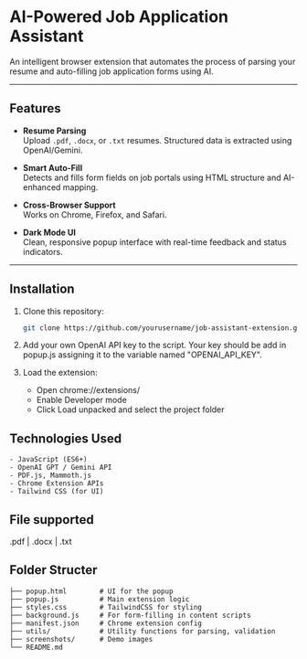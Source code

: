 # AI-Powered Job Application Assistant

An intelligent browser extension that automates the process of parsing your resume and auto-filling job application forms using AI.

---

## Features

- **Resume Parsing**  
  Upload `.pdf`, `.docx`, or `.txt` resumes. Structured data is extracted using OpenAI/Gemini.

- **Smart Auto-Fill**  
  Detects and fills form fields on job portals using HTML structure and AI-enhanced mapping.

- **Cross-Browser Support**  
  Works on Chrome, Firefox, and Safari.

- **Dark Mode UI**  
  Clean, responsive popup interface with real-time feedback and status indicators.

---

## Installation

1. Clone this repository:
   ```bash
   git clone https://github.com/yourusername/job-assistant-extension.git
2. Add your own OpenAI API key to the script. Your key should be add in popup.js assigning it to the variable named "OPENAI_API_KEY".

3. Load the extension:

    - Open chrome://extensions/
    - Enable Developer mode
    - Click Load unpacked and select the project folder

## Technologies Used

    - JavaScript (ES6+)
    - OpenAI GPT / Gemini API
    - PDF.js, Mammoth.js
    - Chrome Extension APIs
    - Tailwind CSS (for UI)

## File supported 

.pdf | .docx | .txt


## Folder Structer 
```
├── popup.html        # UI for the popup
├── popup.js          # Main extension logic
├── styles.css        # TailwindCSS for styling
├── background.js     # For form-filling in content scripts
├── manifest.json     # Chrome extension config
├── utils/            # Utility functions for parsing, validation
├── screenshots/      # Demo images
└── README.md

```

